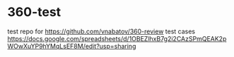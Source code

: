 # 360-test

test repo for https://github.com/vnabatov/360-review
test cases https://docs.google.com/spreadsheets/d/1OBEZlhxB7g2i2CAzSPmQEAK2pWOwXuYP9hYMqLsEF8M/edit?usp=sharing
